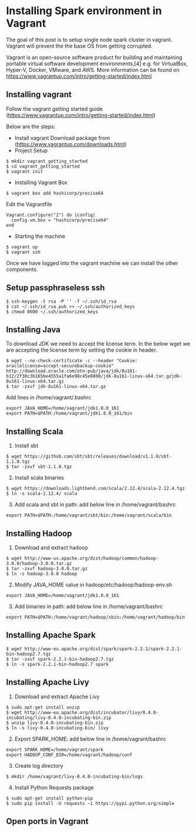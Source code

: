 # Installing Spark environment in Vagrant
The goal of this post is to setup single node spark cluster in vagrant. Vagrant will prevent the the base OS from getting corrupted.

Vagrant is an open-source software product for building and maintaining portable virtual software development environments,[4] e.g. for VirtualBox, Hyper-V, Docker, VMware, and AWS. More information can be found on https://www.vagrantup.com/intro/getting-started/index.html

## Installing vagrant
Follow the vagrant getting started guide (https://www.vagrantup.com/intro/getting-started/index.html)

Below are the steps:
* Install vagrant
Download package from (https://www.vagrantup.com/downloads.html)
* Project Setup
```shell
$ mkdir vagrant_getting_started
$ cd vagrant_getting_started
$ vagrant init
```
* Installing Vagrant Box
```shell
$ vagrant box add hashicorp/precise64
```

Edit the Vagrantfile

```vim
Vagrant.configure("2") do |config|
  config.vm.box = "hashicorp/precise64"
end
```

* Starting the machine

```shell
$ vagrant up
$ vagrant ssh
```

Once we have logged into the vagrant machine we can install the other components.

## Setup passphraseless ssh
```shell
$ ssh-keygen -t rsa -P '' -f ~/.ssh/id_rsa
$ cat ~/.ssh/id_rsa.pub >> ~/.ssh/authorized_keys
$ chmod 0600 ~/.ssh/authorized_keys
```

## Installing Java
To download JDK we need to accept the license term. In the below wget we are accepting the license term by setting the cookie in header.
```shell
$ wget --no-check-certificate -c --header "Cookie: oraclelicense=accept-securebackup-cookie" http://download.oracle.com/otn-pub/java/jdk/8u161-b12/2f38c3b165be4555a1fa6e98c45e0808/jdk-8u161-linux-x64.tar.gzjdk-8u161-linux-x64.tar.gz
$ tar -zxvf jdk-8u161-linux-x64.tar.gz
```

Add lines in /home/vagrant/.bashrc
```vim
export JAVA_HOME=/home/vagrant/jdk1.8.0_161
export PATH=$PATH:/home/vagrant/jdk1.8.0_161/bin
```

## Installing Scala
1. Install sbt
```shell
$ wget https://github.com/sbt/sbt/releases/download/v1.1.0/sbt-1.1.0.tgz
$ tar -zxvf sbt-1.1.0.tgz
```
2. Install scala binaries
```shell
$ wget https://downloads.lightbend.com/scala/2.12.4/scala-2.12.4.tgz
$ ln -s scala-2.12.4/ scala
```
3. Add scala and sbt in path: add below line in /home/vagrant/bashrc
```vim
export PATH=$PATH:/home/vagrant/sbt/bin:/home/vagrant/scala/bin
```

## Installing Hadoop
1. Download and extract hadoop
```shell
$ wget http://www-us.apache.org/dist/hadoop/common/hadoop-3.0.0/hadoop-3.0.0.tar.gz
$ tar -zxvf hadoop-3.0.0.tar.gz
$ ln -s hadoop-3.0.0 hadoop
```

2. Modify JAVA_HOME value in hadoop/etc/hadoop/hadoop-env.sh
```vim
export JAVA_HOME=/home/vagrant/jdk1.8.0_161
```

3. Add binaries in path: add below line in /home/vagrant/bashrc
```vim
export PATH=$PATH:/home/vagrant/hadoop/sbin:/home/vagrant/hadoop/bin
```

## Installing Apache Spark
```shell
$ wget http://www-eu.apache.org/dist/spark/spark-2.2.1/spark-2.2.1-bin-hadoop2.7.tgz
$ tar -zxvf spark-2.2.1-bin-hadoop2.7.tgz
$ ln -s spark-2.2.1-bin-hadoop2.7 spark
```

## Installing Apache Livy
1. Download and extract Apache Livy
```shell
$ sudo apt-get install unzip
$ wget http://www-eu.apache.org/dist/incubator/livy/0.4.0-incubating/livy-0.4.0-incubating-bin.zip
$ unzip livy-0.4.0-incubating-bin.zip
$ ln -s livy-0.4.0-incubating-bin/ livy
```

2. Export SPARK_HOME: add below line in /home/vagrant/bashrc
```vim
export SPARK_HOME=/home/vagrant/spark
export HADOOP_CONF_DIR=/home/vagrant/hadoop/conf
```

3. Create log directory
```shell
$ mkdir /home/vagrant/livy-0.4.0-incubating-bin/logs
```
 4. Install Python Requests package
```
$ sudo apt-get install python-pip
$ sudo pip install -U requests -i https://pypi.python.org/simple
```
## Open ports in Vagrant
